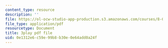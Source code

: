 ```yaml
---
content_type: resource
description: ''
file: https://ol-ocw-studio-app-production.s3.amazonaws.com/courses/8-03sc-physics-iii-vibrations-and-waves-fall-2016/0e1312e6c59e99b8b30e0e64add0a24f_BX4QPdP7fT8.pdf
file_type: application/pdf
resourcetype: Document
title: 3play pdf file
uid: 0e1312e6-c59e-99b8-b30e-0e64add0a24f
---
```


